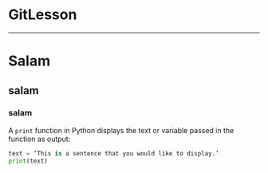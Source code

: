 # GitLesson 
---
# Salam
## salam
### salam
A `print` function in Python displays the text or variable passed in the function as output:

```python
text = ‘This is a sentence that you would like to display.’
print(text)
```